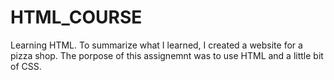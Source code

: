 # HTML_COURSE

Learning HTML. 
To summarize what I learned, I created a website for a pizza shop. The porpose of this assignemnt was to use HTML and a little bit of CSS. 
